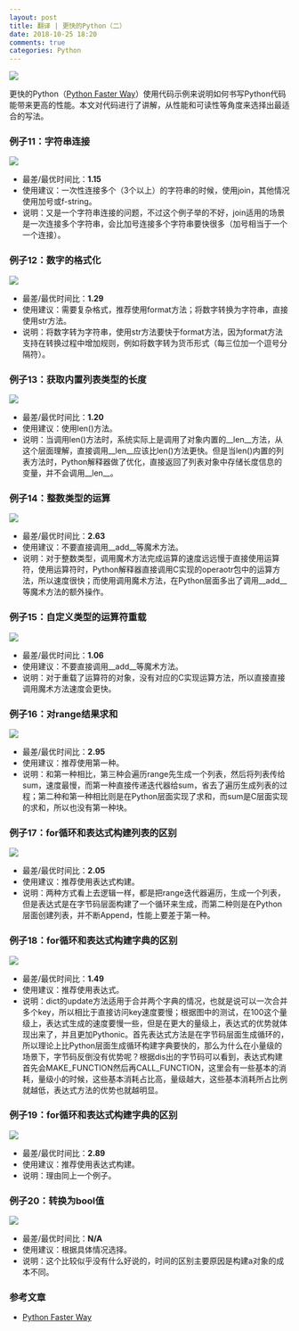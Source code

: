 ```yaml
---
layout: post
title: 翻译 | 更快的Python（二）
date: 2018-10-25 18:20
comments: true
categories: Python
---
```


![](/upload/20181025_11.png)

更快的Python（[Python Faster Way](http://pythonfasterway.org)）使用代码示例来说明如何书写Python代码能带来更高的性能。本文对代码进行了讲解，从性能和可读性等角度来选择出最适合的写法。

<!-- more --> 

### 例子11：字符串连接

![](/upload/20181025_01.png)

- 最差/最优时间比：**1.15**
- 使用建议：一次性连接多个（3个以上）的字符串的时候，使用join，其他情况使用加号或f-string。
- 说明：又是一个字符串连接的问题，不过这个例子举的不好，join适用的场景是一次连接多个字符串，会比加号连接多个字符串要快很多（加号相当于一个一个连接）。

### 例子12：数字的格式化

![](/upload/20181025_02.png)

- 最差/最优时间比：**1.29**
- 使用建议：需要复杂格式，推荐使用format方法；将数字转换为字符串，直接使用str方法。
- 说明：将数字转为字符串，使用str方法要快于format方法，因为format方法支持在转换过程中增加规则，例如将数字转为货币形式（每三位加一个逗号分隔符）。

### 例子13：获取内置列表类型的长度

![](/upload/20181025_03.png)

- 最差/最优时间比：**1.20**
- 使用建议：使用len()方法。
- 说明：当调用len()方法时，系统实际上是调用了对象内置的__len__方法，从这个层面理解，直接调用__len__应该比len()方法更快。但是当len()内置的列表方法时，Python解释器做了优化，直接返回了列表对象中存储长度信息的变量，并不会调用__len__。

### 例子14：整数类型的运算

![](/upload/20181025_04.png)

- 最差/最优时间比：**2.63**
- 使用建议：不要直接调用__add__等魔术方法。
- 说明：对于整数类型，调用魔术方法完成运算的速度远远慢于直接使用运算符，使用运算符时，Python解释器直接调用C实现的operaotr包中的运算方法，所以速度很快；而使用调用魔术方法，在Python层面多出了调用__add__等魔术方法的额外操作。

### 例子15：自定义类型的运算符重载

![](/upload/20181025_05.png)

- 最差/最优时间比：**1.06**
- 使用建议：不要直接调用__add__等魔术方法。
- 说明：对于重载了运算符的对象，没有对应的C实现运算方法，所以直接直接调用魔术方法速度会更快。

### 例子16：对range结果求和

![](/upload/20181025_06.png)

- 最差/最优时间比：**2.95**
- 使用建议：推荐使用第一种。
- 说明：和第一种相比，第三种会遍历range先生成一个列表，然后将列表传给sum，速度最慢，而第一种直接传递迭代器给sum，省去了遍历生成列表的过程；第二种和第一种相比则是在Python层面实现了求和，而sum是C层面实现的求和，所以也没有第一种块。

### 例子17：for循环和表达式构建列表的区别

![](/upload/20181025_07.png)

- 最差/最优时间比：**2.05**
- 使用建议：推荐使用表达式构建。
- 说明：两种方式看上去逻辑一样，都是把range迭代器遍历，生成一个列表，但是表达式是在字节码层面构建了一个循环来生成，而第二种则是在Python层面创建列表，并不断Append，性能上要差于第一种。

### 例子18：for循环和表达式构建字典的区别

![](/upload/20181025_08.png)

- 最差/最优时间比：**1.49**
- 使用建议：推荐使用表达式。
- 说明：dict的update方法适用于合并两个字典的情况，也就是说可以一次合并多个key，所以相比于直接访问key速度要慢；根据图中的测试，在100这个量级上，表达式生成的速度要慢一些，但是在更大的量级上，表达式的优势就体现出来了，并且更加Pythonic。首先表达式方法是在字节码层面生成循环的，所以理论上比Python层面生成循环构建字典要快的，那么为什么在小量级的场景下，字节码反倒没有优势呢？根据dis出的字节码可以看到，表达式构建首先会MAKE_FUNCTION然后再CALL_FUNCTION，这里会有一些基本的消耗，量级小的时候，这些基本消耗占比高，量级越大，这些基本消耗所占比例就越低，表达式方法的优势也就越明显。

### 例子19：for循环和表达式构建字典的区别

![](/upload/20181025_09.png)

- 最差/最优时间比：**2.89**
- 使用建议：推荐使用表达式构建。
- 说明：理由同上一个例子。

### 例子20：转换为bool值

![](/upload/20181025_10.png)

- 最差/最优时间比：**N/A**
- 使用建议：根据具体情况选择。
- 说明：这个比较似乎没有什么好说的，时间的区别主要原因是构建a对象的成本不同。

### 参考文章

- [Python Faster Way](http://pythonfasterway.org)
